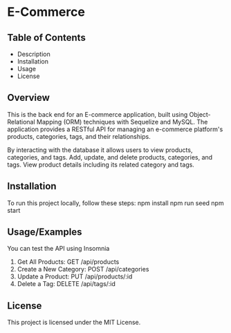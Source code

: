 # E-Commerce

## Table of Contents
* Description
* Installation
* Usage
* License

## Overview

This is the back end for an E-commerce application, built using Object-Relational Mapping (ORM) techniques with Sequelize and MySQL. The application provides a RESTful API for managing an e-commerce platform's products, categories, tags, and their relationships.

By interacting with the database it allows users to view products, categories, and tags. Add, update, and delete products, categories, and tags. View product details including its related category and tags.
## Installation

To run this project locally, follow these steps:
npm install
npm run seed
npm start

## Usage/Examples

You can test the API using Insomnia
1. Get All Products: GET /api/products
2. Create a New Category: POST /api/categories
3. Update a Product: PUT /api/products/:id
4. Delete a Tag: DELETE /api/tags/:id


## License

This project is licensed under the MIT License.